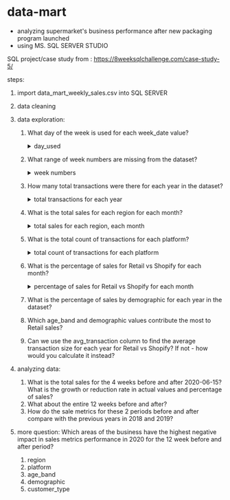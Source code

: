 # data-mart
- analyzing supermarket's business performance after new packaging program launched
- using MS. SQL SERVER STUDIO

SQL project/case study from : https://8weeksqlchallenge.com/case-study-5/

steps:
1. import data_mart_weekly_sales.csv into SQL SERVER
2. data cleaning
3. data exploration:
    
    1. What day of the week is used for each week_date value?
        
        
        <details>
        <summary>day_used</summary>            
        <pre>
        select distinct date_full, DAY(date_full) as day_used
        from clean_weekly_sales
        order by date_full;</pre>          
        <img src="https://github.com/mas-tono/data-mart/blob/main/image/2.1%20day_used.jpg">
        </details>
        
        
    2. What range of week numbers are missing from the dataset?
    
        <details>    
        <summary>week numbers</summary>        
        <pre>
        select distinct week_number
        from clean_weekly_sales
        order by week_number;</pre>
        <img src="https://github.com/mas-tono/data-mart/blob/main/image/2.2%20week_numbers.jpg">
        </details>
    
    
    3. How many total transactions were there for each year in the dataset?
        
        <details>    
        <summary>total transactions for each year</summary>        
        <pre>
        select calendar_year, SUM(transactions) as total_trx
        from clean_weekly_sales
        group by calendar_year;
        </pre>
        <img src="https://github.com/mas-tono/data-mart/blob/main/image/2_3%20total_trx.jpg">
        </details>
    
    4. What is the total sales for each region for each month?
        
        <details>    
        <summary>total sales for each region, each month</summary>        
        <pre>
        with satu as (select *
        from (select region, month_number, CAST(sales as bigint) as sales
            from clean_weekly_sales) s
        pivot(
            sum(sales)
            for region in (['AFRICA'], ['ASIA'], ['CANADA'], ['EUROPE'], ['OCEANIA'], ['SOUTH AMERICA'], ['USA'])
        ) pivot_table)

        select *
        from satu
        order by month_number;
        </pre>
        <img src="https://github.com/mas-tono/data-mart/blob/main/image/2.4%20total_sales_for_each_region_for_each_month.jpg">
        </details>
    
    5. What is the total count of transactions for each platform?
        <details>    
        <summary>total count of transactions for each platform</summary>        
        <pre>
        select platform, COUNT(transactions) as total_cnt_trx
        from clean_weekly_sales
        group by platform;
        </pre>
        <img src="https://github.com/mas-tono/data-mart/blob/main/image/2.5%20total_count_of_transactions_for_each_platform.jpg">
        </details>
    
    6. What is the percentage of sales for Retail vs Shopify for each month?
        <details>    
        <summary>percentage of sales for Retail vs Shopify for each month</summary>        
        <pre>
        
        </pre>
        <img src="">
        </details>
    
    
    7. What is the percentage of sales by demographic for each year in the dataset?
    8. Which age_band and demographic values contribute the most to Retail sales?
    9. Can we use the avg_transaction column to find the average transaction size for each year for Retail vs Shopify? If not - how would you calculate it instead?

4. analyzing data:
    
    1. What is the total sales for the 4 weeks before and after 2020-06-15? What is the growth or reduction rate in actual values and percentage of sales?
    2. What about the entire 12 weeks before and after?
    3. How do the sale metrics for these 2 periods before and after compare with the previous years in 2018 and 2019?

5. more question:
    Which areas of the business have the highest negative impact in sales metrics performance in 2020 for the 12 week before and after period?
      1. region
      2. platform
      3. age_band
      4. demographic
      5. customer_type

